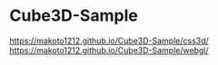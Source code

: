 # Cube3D-Sample
https://makoto1212.github.io/Cube3D-Sample/css3d/  
https://makoto1212.github.io/Cube3D-Sample/webgl/  
